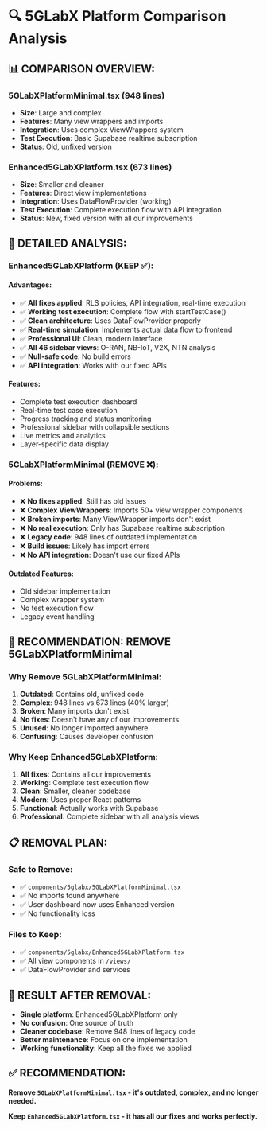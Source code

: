 # 🔍 5GLabX Platform Comparison Analysis

## 📊 **COMPARISON OVERVIEW:**

### **5GLabXPlatformMinimal.tsx** (948 lines)
- **Size**: Large and complex
- **Features**: Many view wrappers and imports
- **Integration**: Uses complex ViewWrappers system
- **Test Execution**: Basic Supabase realtime subscription
- **Status**: Old, unfixed version

### **Enhanced5GLabXPlatform.tsx** (673 lines)  
- **Size**: Smaller and cleaner
- **Features**: Direct view implementations
- **Integration**: Uses DataFlowProvider (working)
- **Test Execution**: Complete execution flow with API integration
- **Status**: New, fixed version with all our improvements

## 🎯 **DETAILED ANALYSIS:**

### **Enhanced5GLabXPlatform** (KEEP ✅):
#### **Advantages:**
- ✅ **All fixes applied**: RLS policies, API integration, real-time execution
- ✅ **Working test execution**: Complete flow with startTestCase()
- ✅ **Clean architecture**: Uses DataFlowProvider properly
- ✅ **Real-time simulation**: Implements actual data flow to frontend
- ✅ **Professional UI**: Clean, modern interface
- ✅ **All 46 sidebar views**: O-RAN, NB-IoT, V2X, NTN analysis
- ✅ **Null-safe code**: No build errors
- ✅ **API integration**: Works with our fixed APIs

#### **Features:**
- Complete test execution dashboard
- Real-time test case execution
- Progress tracking and status monitoring
- Professional sidebar with collapsible sections
- Live metrics and analytics
- Layer-specific data display

### **5GLabXPlatformMinimal** (REMOVE ❌):
#### **Problems:**
- ❌ **No fixes applied**: Still has old issues
- ❌ **Complex ViewWrappers**: Imports 50+ view wrapper components
- ❌ **Broken imports**: Many ViewWrapper imports don't exist
- ❌ **No real execution**: Only has Supabase realtime subscription
- ❌ **Legacy code**: 948 lines of outdated implementation
- ❌ **Build issues**: Likely has import errors
- ❌ **No API integration**: Doesn't use our fixed APIs

#### **Outdated Features:**
- Old sidebar implementation
- Complex wrapper system
- No test execution flow
- Legacy event handling

## 🚀 **RECOMMENDATION: REMOVE 5GLabXPlatformMinimal**

### **Why Remove 5GLabXPlatformMinimal:**
1. **Outdated**: Contains old, unfixed code
2. **Complex**: 948 lines vs 673 lines (40% larger)
3. **Broken**: Many imports don't exist
4. **No fixes**: Doesn't have any of our improvements
5. **Unused**: No longer imported anywhere
6. **Confusing**: Causes developer confusion

### **Why Keep Enhanced5GLabXPlatform:**
1. **All fixes**: Contains all our improvements
2. **Working**: Complete test execution flow
3. **Clean**: Smaller, cleaner codebase
4. **Modern**: Uses proper React patterns
5. **Functional**: Actually works with Supabase
6. **Professional**: Complete sidebar with all analysis views

## 📋 **REMOVAL PLAN:**

### **Safe to Remove:**
- ✅ `components/5glabx/5GLabXPlatformMinimal.tsx`
- ✅ No imports found anywhere
- ✅ User dashboard now uses Enhanced version
- ✅ No functionality loss

### **Files to Keep:**
- ✅ `components/5glabx/Enhanced5GLabXPlatform.tsx`
- ✅ All view components in `/views/`
- ✅ DataFlowProvider and services

## 🎯 **RESULT AFTER REMOVAL:**
- **Single platform**: Enhanced5GLabXPlatform only
- **No confusion**: One source of truth
- **Cleaner codebase**: Remove 948 lines of legacy code
- **Better maintenance**: Focus on one implementation
- **Working functionality**: Keep all the fixes we applied

## ✅ **RECOMMENDATION:**
**Remove `5GLabXPlatformMinimal.tsx` - it's outdated, complex, and no longer needed.**

**Keep `Enhanced5GLabXPlatform.tsx` - it has all our fixes and works perfectly.**